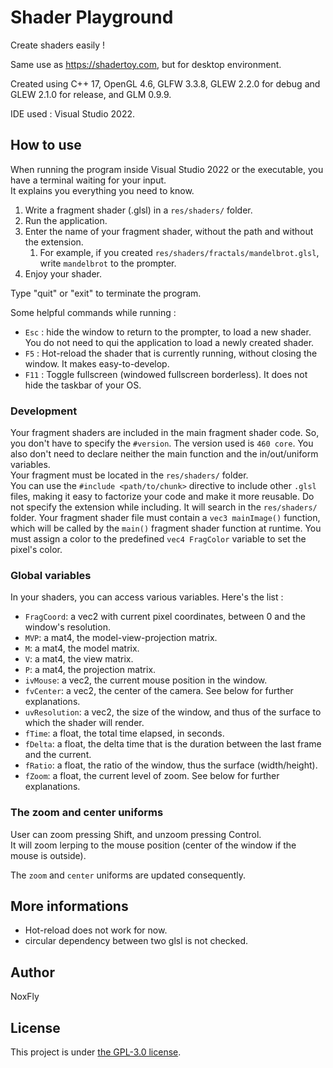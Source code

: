# Shader Playground

Create shaders easily !

Same use as https://shadertoy.com, but for desktop environment.

Created using C++ 17, OpenGL 4.6, GLFW 3.3.8, GLEW 2.2.0 for debug and GLEW 2.1.0 for release, and GLM 0.9.9.

IDE used : Visual Studio 2022.


## How to use

When running the program inside Visual Studio 2022 or the executable, you have a terminal waiting for your input.<br>
It explains you everything you need to know.

1. Write a fragment shader (<name>.glsl) in a `res/shaders/` folder.
1. Run the application.
1. Enter the name of your fragment shader, without the path and without the extension.
	1. For example, if you created `res/shaders/fractals/mandelbrot.glsl`, write `mandelbrot` to the prompter.
1. Enjoy your shader.

Type "quit" or "exit" to terminate the program.

Some helpful commands while running :
- `Esc` : hide the window to return to the prompter, to load a new shader. You do not need to qui the application to load a newly created shader.
- `F5` : Hot-reload the shader that is currently running, without closing the window. It makes easy-to-develop.
- `F11` : Toggle fullscreen (windowed fullscreen borderless). It does not hide the taskbar of your OS.


### Development

Your fragment shaders are included in the main fragment shader code. So, you don't have to specify the `#version`. The version used is `460 core`. You also don't need to declare neither the main function and the in/out/uniform variables.<br>
Your fragment must be located in the `res/shaders/` folder.<br>
You can use the `#include <path/to/chunk>` directive to include other `.glsl` files, making it easy to factorize your code and make it more reusable. Do not specify the extension while including. It will search in the `res/shaders/` folder.
Your fragment shader file must contain a `vec3 mainImage()` function, which will be called by the `main()` fragment shader function at runtime.
You must assign a color to the predefined `vec4 FragColor` variable to set the pixel's color.


### Global variables

In your shaders, you can access various variables. Here's the list :

* `FragCoord`: a vec2 with current pixel coordinates, between 0 and the window's resolution.
* `MVP`: a mat4, the model-view-projection matrix.
* `M`: a mat4, the model matrix.
* `V`: a mat4, the view matrix.
* `P`: a mat4, the projection matrix.
* `ivMouse`: a vec2, the current mouse position in the window.
* `fvCenter`: a vec2, the center of the camera. See below for further explanations.
* `uvResolution`: a vec2, the size of the window, and thus of the surface to which the shader will render.
* `fTime`: a float, the total time elapsed, in seconds.
* `fDelta`: a float, the delta time that is the duration between the last frame and the current.
* `fRatio`: a float, the ratio of the window, thus the surface (width/height).
* `fZoom`: a float, the current level of zoom. See below for further explanations.


### The zoom and center uniforms

User can zoom pressing Shift, and unzoom pressing Control.<br>
It will zoom lerping to the mouse position (center of the window if the mouse is outside).

The `zoom` and `center` uniforms are updated consequently.


## More informations

- Hot-reload does not work for now.
- circular dependency between two glsl is not checked.


## Author

NoxFly


## License

This project is under [the GPL-3.0 license](./LICENSE).
